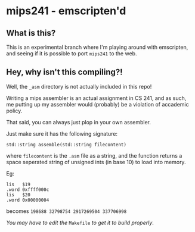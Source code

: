# mips241 - emscripten'd


## What is this?

This is an experimental branch where I'm playing around with emscripten, and
seeing if it is possible to port `mips241` to the web.

## Hey, why isn't this compiling?!

Well, the `_asm` directory is not actually included in this repo!

Writing a mips assembler is an actual assignment in CS 241, and as such, me
putting up my assembler would (probably) be a violation of accademic policy.

That said, you can always just plop in your own assembler.

Just make sure it has the following signature:

`std::string assemble(std::string filecontent)`

where `filecontent` is the `.asm` file as a string, and the function returns a
space seperated string of unsigned ints (in base 10) to load into memory.

Eg:

```
lis   $19
.word 0xffff000c
lis   $20
.word 0x00000004
```

becomes `198688 32798754 2917269504 337706998`

_You may have to edit the_ `Makefile` _to get it to build properly_.

